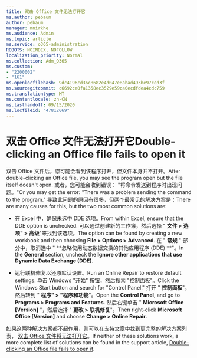 ```yaml
---
title: 双击 Office 文件无法打开它
ms.author: pebaum
author: pebaum
manager: mnirkhe
ms.audience: Admin
ms.topic: article
ms.service: o365-administration
ROBOTS: NOINDEX, NOFOLLOW
localization_priority: Normal
ms.collection: Adm_O365
ms.custom:
- "2200002"
- "161"
ms.openlocfilehash: 9dc4196cd36c8682e4d047e8abad493be97ced3f
ms.sourcegitcommit: c6692ce0fa1358ec3529e59ca0ecdfdea4cdc759
ms.translationtype: MT
ms.contentlocale: zh-CN
ms.lasthandoff: 09/15/2020
ms.locfileid: "47812069"
---
```

# <a name="double-clicking-an-office-file-fails-to-open-it"></a><span data-ttu-id="2acc4-102">双击 Office 文件无法打开它</span><span class="sxs-lookup"><span data-stu-id="2acc4-102">Double-clicking an Office file fails to open it</span></span>

<span data-ttu-id="2acc4-103">双击 Office 文件后，您可能会看到该程序打开，但文件本身并不打开。</span><span class="sxs-lookup"><span data-stu-id="2acc4-103">After double-clicking an Office file, you may see the program open but the file itself doesn't open.</span></span> <span data-ttu-id="2acc4-104">或者，您可能会收到错误： "将命令发送到程序时出现问题。"</span><span class="sxs-lookup"><span data-stu-id="2acc4-104">Or you may get the error: "There was a problem sending the command to the program."</span></span> <span data-ttu-id="2acc4-105">导致此问题的原因有很多，但两个最常见的解决方案是：</span><span class="sxs-lookup"><span data-stu-id="2acc4-105">There are many causes for this, but the two most common solutions are:</span></span>

- <span data-ttu-id="2acc4-106">在 Excel 中，确保未选中 DDE 选项。</span><span class="sxs-lookup"><span data-stu-id="2acc4-106">From within Excel, ensure that the DDE option is unchecked.</span></span> <span data-ttu-id="2acc4-107">可以通过创建新的工作簿，然后选择 " **文件 > 选项" > 高级**"来找到该选项。</span><span class="sxs-lookup"><span data-stu-id="2acc4-107">The option can be found by creating a new workbook and then choosing **File > Options > Advanced**.</span></span> <span data-ttu-id="2acc4-108">在 " **常规** " 部分中，取消选中 " \*\*忽略使用动态数据交换的其他应用程序 (DDE) \*\*"。</span><span class="sxs-lookup"><span data-stu-id="2acc4-108">In the **General** section, uncheck the **Ignore other applications that use Dynamic Data Exchange (DDE)**.</span></span>

- <span data-ttu-id="2acc4-109">运行联机修复以还原默认设置。</span><span class="sxs-lookup"><span data-stu-id="2acc4-109">Run an Online Repair to restore default settings.</span></span> <span data-ttu-id="2acc4-110">单击 Windows "开始" 按钮，然后搜索 "控制面板"。</span><span class="sxs-lookup"><span data-stu-id="2acc4-110">Click the Windows Start button and search for "Control Panel."</span></span> <span data-ttu-id="2acc4-111">打开 " **控制面板**"，然后转到 " **程序" > "程序和功能**"。</span><span class="sxs-lookup"><span data-stu-id="2acc4-111">Open the **Control Panel**, and go to **Programs > Programs and Features**.</span></span> <span data-ttu-id="2acc4-112">然后右键单击 " **Microsoft Office [Version]** "，然后选择 " **更改 > 联机修复**"。</span><span class="sxs-lookup"><span data-stu-id="2acc4-112">Then right-click **Microsoft Office [Version]** and choose **Change > Online Repair**.</span></span>

<span data-ttu-id="2acc4-113">如果这两种解决方案都不起作用，则可以在支持文章中找到更完整的解决方案列表， [双击 Office 文件将无法打开它](https://support.office.com/article/Double-clicking-an-Office-file-fails-to-open-it-1e9c0ad9-34c8-4440-a42e-d30186b29ed6)。</span><span class="sxs-lookup"><span data-stu-id="2acc4-113">If neither of these solutions work, a more complete list of solutions can be found in the support article, [Double-clicking an Office file fails to open it](https://support.office.com/article/Double-clicking-an-Office-file-fails-to-open-it-1e9c0ad9-34c8-4440-a42e-d30186b29ed6).</span></span>
